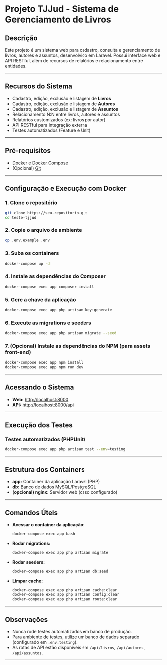 # Projeto TJJud - Sistema de Gerenciamento de Livros

## Descrição

Este projeto é um sistema web para cadastro, consulta e gerenciamento de livros, autores e assuntos, desenvolvido em Laravel. Possui interface web e API RESTful, além de recursos de relatórios e relacionamento entre entidades.

---

## Recursos do Sistema

- Cadastro, edição, exclusão e listagem de **Livros**
- Cadastro, edição, exclusão e listagem de **Autores**
- Cadastro, edição, exclusão e listagem de **Assuntos**
- Relacionamento N:N entre livros, autores e assuntos
- Relatórios customizados (ex: livros por autor)
- API RESTful para integração externa
- Testes automatizados (Feature e Unit)

---

## Pré-requisitos

- [Docker](https://www.docker.com/) e [Docker Compose](https://docs.docker.com/compose/)
- (Opcional) [Git](https://git-scm.com/)

---

## Configuração e Execução com Docker

### 1. Clone o repositório

```bash
git clone https://seu-repositorio.git
cd teste-tjjud
```

### 2. Copie o arquivo de ambiente

```bash
cp .env.example .env
```

### 3. Suba os containers

```bash
docker-compose up -d
```

### 4. Instale as dependências do Composer

```bash
docker-compose exec app composer install
```

### 5. Gere a chave da aplicação

```bash
docker-compose exec app php artisan key:generate
```

### 6. Execute as migrations e seeders

```bash
docker-compose exec app php artisan migrate --seed
```

### 7. (Opcional) Instale as dependências do NPM (para assets front-end)

```bash
docker-compose exec app npm install
docker-compose exec app npm run dev
```

---

## Acessando o Sistema

- **Web:** [http://localhost:8000](http://localhost:8000)
- **API:** [http://localhost:8000/api](http://localhost:8000/api)

---

## Execução dos Testes

### Testes automatizados (PHPUnit)

```bash
docker-compose exec app php artisan test --env=testing
```

---

## Estrutura dos Containers

- **app:** Container da aplicação Laravel (PHP)
- **db:** Banco de dados MySQL/PostgreSQL
- **(opcional) nginx:** Servidor web (caso configurado)

---

## Comandos Úteis

- **Acessar o container da aplicação:**
  ```bash
  docker-compose exec app bash
  ```
- **Rodar migrations:**
  ```bash
  docker-compose exec app php artisan migrate
  ```
- **Rodar seeders:**
  ```bash
  docker-compose exec app php artisan db:seed
  ```
- **Limpar cache:**
  ```bash
  docker-compose exec app php artisan cache:clear
  docker-compose exec app php artisan config:clear
  docker-compose exec app php artisan route:clear
  ```

---

## Observações

- Nunca rode testes automatizados em banco de produção.
- Para ambiente de testes, utilize um banco de dados separado (configurado em `.env.testing`).
- As rotas de API estão disponíveis em `/api/livros`, `/api/autores`, `/api/assuntos`.

---
